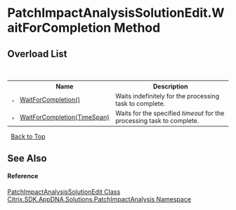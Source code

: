 # PatchImpactAnalysisSolutionEdit.WaitForCompletion Method 
 


## Overload List
&nbsp;<table><tr><th></th><th>Name</th><th>Description</th></tr><tr><td>![Public method](media/pubmethod.gif "Public method")</td><td><a href="f5ef91cc-6f72-54e9-db29-9b497c3c7934">WaitForCompletion()</a></td><td>
Waits indefinitely for the processing task to complete.</td></tr><tr><td>![Public method](media/pubmethod.gif "Public method")</td><td><a href="c8de7b7e-441b-eebe-0ee7-62c43fa19016">WaitForCompletion(TimeSpan)</a></td><td>
Waits for the specified *timeout* for the processing task to complete.</td></tr></table>&nbsp;
<a href="#patchimpactanalysissolutionedit.waitforcompletion-method">Back to Top</a>

## See Also


#### Reference
<a href="86ccf18a-abdd-4c92-8f94-6c0f5c3ea316">PatchImpactAnalysisSolutionEdit Class</a><br /><a href="871ad9a2-386c-600b-6667-036c2dd65206">Citrix.SDK.AppDNA.Solutions.PatchImpactAnalysis Namespace</a><br />